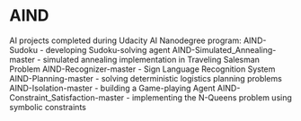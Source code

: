 # AIND
AI projects completed during Udacity AI Nanodegree program:
AIND-Sudoku - developing Sudoku-solving agent
AIND-Simulated_Annealing-master - simulated annealing implementation in Traveling Salesman Problem
AIND-Recognizer-master - Sign Language Recognition System
AIND-Planning-master - solving deterministic logistics planning problems
AIND-Isolation-master - building a Game-playing Agent
AIND-Constraint_Satisfaction-master - implementing the N-Queens problem using symbolic constraints
